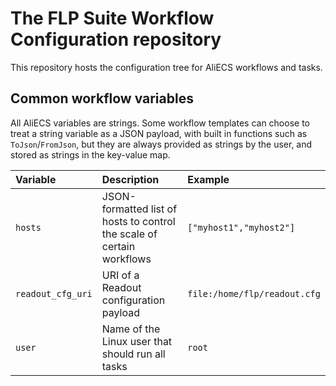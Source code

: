 # The FLP Suite Workflow Configuration repository
This repository hosts the configuration tree for AliECS workflows and tasks.

## Common workflow variables

All AliECS variables are strings. Some workflow templates can choose to treat a string variable as a JSON payload, with built in functions such as `ToJson`/`FromJson`, but they are always provided as strings by the user, and stored as strings in the key-value map.

| Variable | Description | Example |
| :--- | :--- | :--- |
| `hosts` | JSON-formatted list of hosts to control the scale of certain workflows | `["myhost1","myhost2"]` |
| `readout_cfg_uri` | URI of a Readout configuration payload | `file:/home/flp/readout.cfg` |
| `user` | Name of the Linux user that should run all tasks | `root` |
